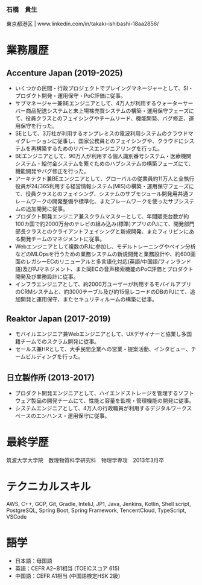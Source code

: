 <h3 align="left">石橋　貴生</h3>
<p align="left">東京都港区 | www.linkedin.com/in/takaki-ishibashi-18aa2856/</p>

# 業務履歴
## Accenture Japan (2019-2025)
- いくつかの民間・行政プロジェクトでプレイングマネージャーとして、SI・プロダクト開発・運用保守・PoC評価に従事。
- サブマネージャー兼BEエンジニアとして、4万人が利用するウォーターサーバー商品配送システムと未上場株売買システムの構築・運用保守フェーズにて、役員クラスとのフェイシングやチームリード、機能開発、バグ修正、運用保守を行った。
- SEとして、3万社が利用するオンプレミスの電波利用システムのクラウドマイグレーションに従事し、国家公務員とのフェイシングや、クラウドにシステムを再構築するためのリバースエンジニアリングを行った。
- BEエンジニアとして、90万人が利用する個人識別番号システム・医療機関システム・給付金システムを繋ぐためのハブシステムの構築フェーズにて、機能開発やバグ修正を行った。
- アーキテクト兼BEエンジニアとして、グローバルの従業員約11万人と全執行役員が24/365利用する経営情報システム(MIS)の構築・運用保守フェーズにて、役員クラスとのフェイシング、システムのサブモジュール開発用共通フレームワークの開発整備や標準化、またフレームワークを使ったサブシステムの追加開発に従事。
- プロダクト開発エンジニア兼スクラムマスターとして、年間販売台数が約100カ国で約2000万台のテレビの組み込み(標準)アプリのPJにて、開発部門部長クラスとのクライアントフェイシングと新規開発、またフィリピンにある開発チームのマネジメントに従事。
- Webエンジニアとして複数のPJに参加し、モデルトレーニングやペイン分析などのMLOpsを行うための業務システムの新規開発と業務設計や、約600画面のレガシーECのリニューアルと多言語化対応(英語/中国語/フィンランド語)及びPJマネジメント、また同ECの音声検索機能のPoC評価とプロダクト開発及び業務設計に従事。
- インフラエンジニアとして、約2000万ユーザーが利用するモバイルアプリのCRMシステムと、約3000テーブル及び約15億レコードのDBのPJにて、追加開発と運用保守、またセキュリティルームの構築に従事。
## Reaktor Japan (2017-2019)
- モバイルエンジニア兼Webエンジニアとして、UXデザイナーと協業し多国籍チームでのスクラム開発に従事。
- セールス兼HRとして、大手民間企業への営業・提案活動、インタビュー、チームビルディングを行った。
## 日立製作所 (2013-2017)
- プロダクト開発エンジニアとして、ハイエンドストレージを管理するソフトウェア製品の開発チームにて、性能と容量を監視・管理機能の開発に従事。
- システムエンジニアとして、4万人の行政職員が利用するデジタルワークスペースのエンハンス・運用保守に従事。

# 最終学歴
筑波大学大学院　数理物質科学研究科　物理学専攻　2013年3月卒

# テクニカルスキル
AWS, C++, GCP, Git, Gradle, InteliJ, JP1, Java, Jenkins, Kotlin, Shell script, PostgreSQL, Spring Boot,
Spring Framework, TencentCloud, TypeScript, VSCode

# 語学
- 日本語：母国語
- 英語：CEFR A2~B1相当 (TOEICスコア 615)
- 中国語：CEFR A1相当 (中国語検定HSK 2級)
